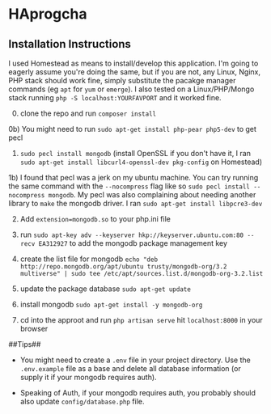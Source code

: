 # HAprogcha
## Installation Instructions

I used Homestead as means to install/develop this application. I'm going to eagerly assume you're doing the same, but if you are not, any Linux, Nginx, PHP stack should work fine, simply substitute the pacakge manager commands (eg `apt` for `yum` or `emerge`). I also tested on a Linux/PHP/Mongo stack running `php -S localhost:YOURFAVPORT` and it worked fine.


0) clone the repo and run `composer install`

0b) You might need to run `sudo apt-get install php-pear php5-dev` to get pecl

1) `sudo pecl install mongodb` (install OpenSSL if you don't have it, I ran `sudo apt-get install libcurl4-openssl-dev pkg-config` on Homestead)

1b) I found that pecl was a jerk on my ubuntu machine. You can try running the same command with the `--nocompress` flag like so `sudo pecl install --nocompress mongodb`. My pecl was also complaining about needing another library to `make` the mongodb driver. I ran `sudo apt-get install libpcre3-dev` 

2) Add `extension=mongodb.so` to your php.ini file

3) run `sudo apt-key adv --keyserver hkp://keyserver.ubuntu.com:80 --recv EA312927` to add the mongodb package management key

4) create the list file for mongodb `echo "deb http://repo.mongodb.org/apt/ubuntu trusty/mongodb-org/3.2 multiverse" | sudo tee /etc/apt/sources.list.d/mongodb-org-3.2.list`

5) update the package database `sudo apt-get update`

6) install mongodb `sudo apt-get install -y mongodb-org`

7) cd into the approot and run `php artisan serve` hit `localhost:8000` in your browser

##Tips##
* You might need to create a `.env` file in your project directory. Use the `.env.example` file as a base and delete all database information (or supply it if your mongodb requires auth).

* Speaking of Auth, if your mongodb requires auth, you probably should also update `config/database.php` file.
